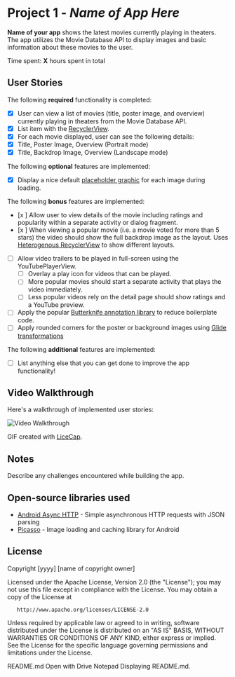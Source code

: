 ﻿# Project 1 - *Name of App Here*

**Name of your app** shows the latest movies currently playing in theaters. The app utilizes the Movie Database API to display images and basic information about these movies to the user.

Time spent: **X** hours spent in total

## User Stories

The following **required** functionality is completed:

* [x] User can view a list of movies (title, poster image, and overview) currently playing in theaters from the Movie Database API.
* [x] List item with the [RecyclerView](https://guides.codepath.com/android/Using-the-RecyclerView).
* [x] For each movie displayed, user can see the following details:
 * [x] Title, Poster Image, Overview (Portrait mode)
 * [x] Title, Backdrop Image, Overview (Landscape mode)

The following **optional** features are implemented:

* [x] Display a nice default [placeholder graphic](https://guides.codepath.com/android/Displaying-Images-with-the-Glide-Library) for each image during loading.

The following **bonus** features are implemented:

* [x ] Allow user to view details of the movie including ratings and popularity within a separate activity or dialog fragment.
* [x ] When viewing a popular movie (i.e. a movie voted for more than 5 stars) the video should show the full backdrop image as the layout.  Uses [Heterogenous RecyclerView](http://guides.codepath.com/android/Heterogenous-Layouts-inside-RecyclerView) to show different layouts.
* [ ] Allow video trailers to be played in full-screen using the YouTubePlayerView.
   * [ ] Overlay a play icon for videos that can be played.
   * [ ] More popular movies should start a separate activity that plays the video immediately.
   * [ ] Less popular videos rely on the detail page should show ratings and a YouTube preview.
* [ ] Apply the popular [Butterknife annotation library](http://guides.codepath.com/android/Reducing-View-Boilerplate-with-Butterknife) to reduce boilerplate code.
* [ ] Apply rounded corners for the poster or background images using [Glide transformations](https://bumptech.github.io/glide/doc/transformations.html)

The following **additional** features are implemented:

* [ ] List anything else that you can get done to improve the app functionality!

## Video Walkthrough

Here's a walkthrough of implemented user stories:

<img src='https://imgur.com/uJh9h86' title='Video Walkthrough' width='' alt='Video Walkthrough' />

GIF created with [LiceCap](http://www.cockos.com/licecap/).

## Notes

Describe any challenges encountered while building the app.

## Open-source libraries used

- [Android Async HTTP](https://github.com/loopj/android-async-http) - Simple asynchronous HTTP requests with JSON parsing
- [Picasso](http://square.github.io/picasso/) - Image loading and caching library for Android

## License

   Copyright [yyyy] [name of copyright owner]

   Licensed under the Apache License, Version 2.0 (the "License");
   you may not use this file except in compliance with the License.
   You may obtain a copy of the License at

       http://www.apache.org/licenses/LICENSE-2.0

   Unless required by applicable law or agreed to in writing, software
   distributed under the License is distributed on an "AS IS" BASIS,
   WITHOUT WARRANTIES OR CONDITIONS OF ANY KIND, either express or implied.
   See the License for the specific language governing permissions and
   limitations under the License.

README.md
Open with Drive Notepad
Displaying README.md.
